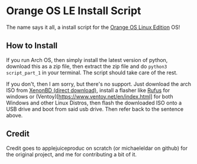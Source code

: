 # Orange OS LE Install Script

The name says it all, a install script for the [Orange OS Linux Edition](https://scratch.mit.edu/discuss/topic/620114/) OS!

## How to Install

If you run Arch OS, then simply install the latest version of python, download this as a zip file, then extract the zip file and do `python3 script_part_1` in your terminal. The script should take care of the rest.

If you don't, then I am sorry, but there's no support. Just download the arch ISO from [XenonBD (direct download)](http://mirror.xeonbd.com/archlinux/iso/latest/archlinux-x86_64.iso), install a flasher like [Rufus](https://rufus.ie/) for windows or (Ventoy)[https://www.ventoy.net/en/index.html] for both Windows and other Linux Distros, then flash the downloaded ISO onto a USB drive and boot from said usb drive. Then refer back to the sentence above.

## Credit

Credit goes to applejuiceproduc on scratch (or michaeleldar on github) for the original project, and me for contributing a bit of it.
